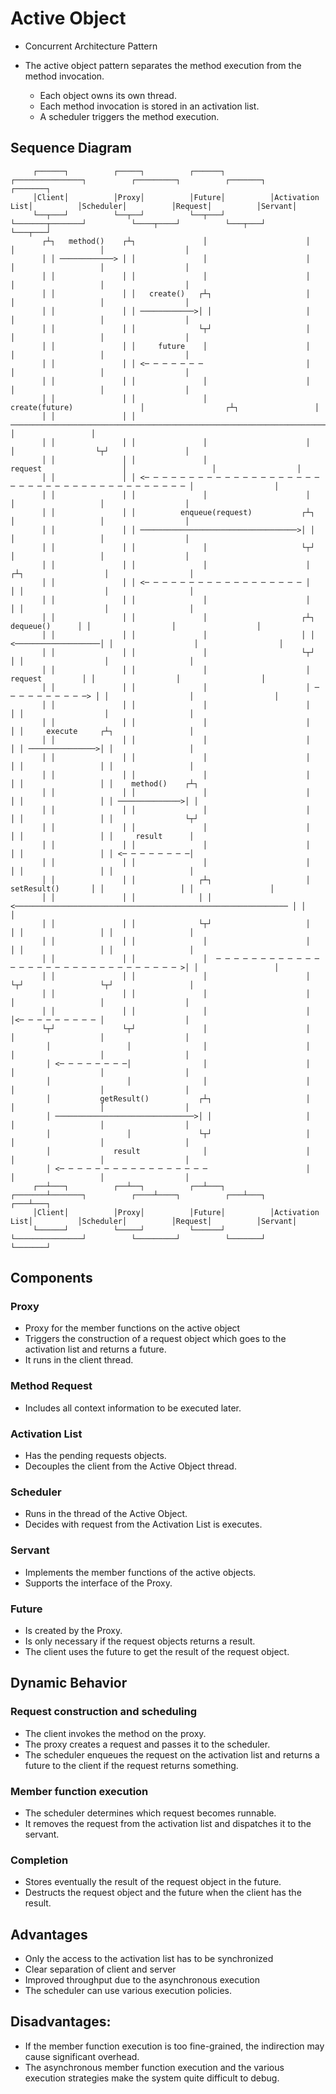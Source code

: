 # Active Object

* Concurrent Architecture Pattern

* The active object pattern separates the method execution
from the method invocation.
  * Each object owns its own thread.
  * Each method invocation is stored in an activation list.
  * A scheduler triggers the method execution.

## Sequence Diagram

```
     ┌──────┐          ┌─────┐          ┌──────┐          ┌───────────────┐          ┌─────────┐          ┌───────┐          ┌───────┐
     │Client│          │Proxy│          │Future│          │Activation List│          │Scheduler│          │Request│          │Servant│
     └──┬───┘          └──┬──┘          └──┬───┘          └───────┬───────┘          └────┬────┘          └───┬───┘          └───┬───┘
       ┌┴┐   method()    ┌┴┐               │                      │                       │                   │                  │    
       │ │ ────────────> │ │               │                      │                       │                   │                  │    
       │ │               │ │               │                      │                       │                   │                  │    
       │ │               │ │   create()   ┌┴┐                     │                       │                   │                  │    
       │ │               │ │ ────────────>│ │                     │                       │                   │                  │    
       │ │               │ │              └┬┘                     │                       │                   │                  │    
       │ │               │ │     future    │                      │                       │                   │                  │    
       │ │               │ │ <─ ─ ─ ─ ─ ─ ─                       │                       │                   │                  │    
       │ │               │ │               │                      │                       │                   │                  │    
       │ │               │ │               │                 create(future)               │                  ┌┴┐                 │    
       │ │               │ │ ───────────────────────────────────────────────────────────────────────────────>│ │                 │    
       │ │               │ │               │                      │                       │                  └┬┘                 │    
       │ │               │ │               │                     request                  │                   │                  │    
       │ │               │ │ <─ ─ ─ ─ ─ ─ ─ ─ ─ ─ ─ ─ ─ ─ ─ ─ ─ ─ ─ ─ ─ ─ ─ ─ ─ ─ ─ ─ ─ ─ ─ ─ ─ ─ ─ ─ ─ ─ ─ ─ │                  │    
       │ │               │ │               │                      │                       │                   │                  │    
       │ │               │ │          enqueue(request)           ┌┴┐                      │                   │                  │    
       │ │               │ │ ───────────────────────────────────>│ │                      │                   │                  │    
       │ │               │ │               │                     └┬┘                      │                   │                  │    
       │ │               │ │               │                      │                      ┌┴┐                  │                  │    
       │ │               │ │ <─ ─ ─ ─ ─ ─ ─ ─ ─ ─ ─ ─ ─ ─ ─ ─ ─ ─ │                      │ │                  │                  │    
       │ │               │ │               │                      │                      │ │                  │                  │    
       │ │               │ │               │                     ┌┴┐      dequeue()      │ │                  │                  │    
       │ │               │ │               │                     │ │ <───────────────────│ │                  │                  │    
       │ │               │ │               │                     └┬┘                     │ │                  │                  │    
       │ │               │ │               │                      │      request         │ │                  │                  │    
       │ │               │ │               │                      │ ─ ─ ─ ─ ─ ─ ─ ─ ─ ─> │ │                  │                  │    
       │ │               │ │               │                      │                      │ │                  │                  │    
       │ │               │ │               │                      │                      │ │     execute     ┌┴┐                 │    
       │ │               │ │               │                      │                      │ │ ───────────────>│ │                 │    
       │ │               │ │               │                      │                      │ │                 │ │                 │    
       │ │               │ │               │                      │                      │ │                 │ │    method()    ┌┴┐   
       │ │               │ │               │                      │                      │ │                 │ │ ──────────────>│ │   
       │ │               │ │               │                      │                      │ │                 │ │                └┬┘   
       │ │               │ │               │                      │                      │ │                 │ │     result      │    
       │ │               │ │               │                      │                      │ │                 │ │ <─ ─ ─ ─ ─ ─ ─ ─│    
       │ │               │ │               │                      │                      │ │                 │ │                 │    
       │ │               │ │              ┌┴┐                     │    setResult()       │ │                 │ │                 │    
       │ │               │ │              │ │ <───────────────────────────────────────────────────────────── │ │                 │    
       │ │               │ │              └┬┘                     │                      │ │                 │ │                 │    
       │ │               │ │               │                      │                      │ │                 │ │                 │    
       │ │               │ │               │  ─ ─ ─ ─ ─ ─ ─ ─ ─ ─ ─ ─ ─ ─ ─ ─ ─ ─ ─ ─ ─ ─ ─ ─ ─ ─ ─ ─ ─ ─ ─ >│ │                 │    
       │ │               │ │               │                      │                      └┬┘                 └┬┘                 │    
       │ │               │ │               │                      │                       │                   │                  │    
       │ │               │ │               │                      │                       │<─ ─ ─ ─ ─ ─ ─ ─ ─ │                  │    
       └┬┘               └┬┘               │                      │                       │                   │                  │    
        │                 │                │                      │                       │                   │                  │    
        │ <─ ─ ─ ─ ─ ─ ─ ─│                │                      │                       │                   │                  │    
        │                 │                │                      │                       │                   │                  │    
        │           getResult()           ┌┴┐                     │                       │                   │                  │    
        │ ───────────────────────────────>│ │                     │                       │                   │                  │    
        │                 │               └┬┘                     │                       │                   │                  │    
        │              result              │                      │                       │                   │                  │    
        │ <─ ─ ─ ─ ─ ─ ─ ─ ─ ─ ─ ─ ─ ─ ─ ─ ─                      │                       │                   │                  │    
     ┌──┴───┐          ┌──┴──┐          ┌──┴───┐          ┌───────┴───────┐          ┌────┴────┐          ┌───┴───┐          ┌───┴───┐
     │Client│          │Proxy│          │Future│          │Activation List│          │Scheduler│          │Request│          │Servant│
     └──────┘          └─────┘          └──────┘          └───────────────┘          └─────────┘          └───────┘          └───────┘
```

## Components

### Proxy
* Proxy for the member functions on the active object
* Triggers the construction of a request object which goes to the activation list and returns a future.
* It runs in the client thread.

### Method Request
* Includes all context information to be executed later.

### Activation List
* Has the pending requests objects.
* Decouples the client from the Active Object thread.

### Scheduler
* Runs in the thread of the Active Object.
* Decides with request from the Activation List is executes.

### Servant
* Implements the member functions of the active objects.
* Supports the interface of the Proxy.

### Future
* Is created by the Proxy.
* Is only necessary if the request objects returns a result.
* The client uses the future to get the result of the request object.

## Dynamic Behavior

### Request construction and scheduling
* The client invokes the method on the proxy.
* The proxy creates a request and passes it to the scheduler.
* The scheduler enqueues the request on the activation list and returns a future to the client if the request returns something.

### Member function execution
* The scheduler determines which request becomes runnable.
* It removes the request from the activation list and dispatches it to the servant.

### Completion
* Stores eventually the result of the request object in the future.
* Destructs the request object and the future when the client has the result.

## Advantages
* Only the access to the activation list has to be synchronized
* Clear separation of client and server
* Improved throughput due to the asynchronous execution
* The scheduler can use various execution policies.

## Disadvantages:
* If the member function execution is too fine-grained, the indirection may cause significant overhead.
*  The asynchronous member function execution and the various execution strategies make the system quite difficult to debug.